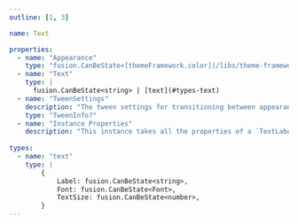 ```yaml
---
outline: [1, 3]

name: Text

properties:
  - name: "Appearance"
    type: "fusion.CanBeState<[themeFramework.color](/libs/theme-framework#type-color)>?"
  - name: "Text"
    type: |
      fusion.CanBeState<string> | [text](#types-text)
  - name: "TweenSettings"
    description: "The tween settings for transitioning between appearances."
    type: "TweenInfo?"
  - name: "Instance Properties"
    description: "This instance takes all the properties of a `TextLabel`. `SpecialKeys`, such as `fusion.Children` will also be passed to the instance."
    
types:
  - name: "text"
    type: |
        {
            Label: fusion.CanBeState<string>,
            Font: fusion.CanBeState<Font>,
            TextSize: fusion.CanBeState<number>,
        }
---
```


<ComponentView :frontmatter="$frontmatter"/>
